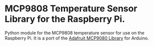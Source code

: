 MCP9808 Temperature Sensor Library for the Raspberry Pi.
===================

Python module for the MCP9808 temperature sensor for use on the Raspberry Pi. It is a port of the [Adafruit MCP9080 Library](https://learn.adafruit.com/adafruit-mcp9808-precision-i2c-temperature-sensor-guide/overview) for Arduino.
